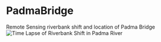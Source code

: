 # PadmaBridge
Remote Sensing riverbank shift and location of Padma Bridge
![Time Lapse of Riverbank Shift in Padma River](https://github.com/rezw4n/PadmaBridge/blob/master/Timelapse.gif?raw=true)
